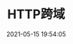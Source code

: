 ---
title: HTTP跨域
date: 2021-05-15 19:54:05
cover: https://cdn.jsdelivr.net/gh/Wangbaoqi/blogImgs@master/nateImgs/html/html-cover-ele.png
tags: 
  - http
categories: http
---